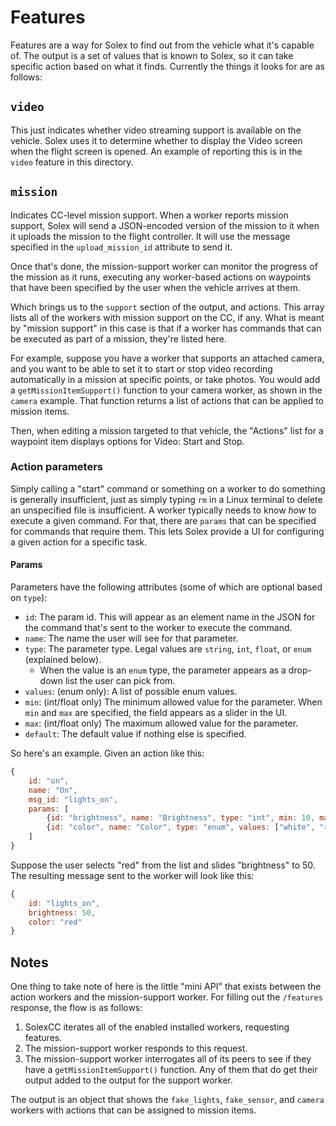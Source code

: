 # Features

Features are a way for Solex to find out from the vehicle what it's capable of. The output is a set of values that is known to Solex, so it can take 
specific action based on what it finds. Currently the things it looks for are as follows:

## `video`

This just indicates whether video streaming support is available on the vehicle. Solex uses it to determine whether to display the 
Video screen when the flight screen is opened. An example of reporting this is in the `video` feature in this directory.

## `mission`

Indicates CC-level mission support. When a worker reports mission support, Solex will send a JSON-encoded version of the mission to it
when it uploads the mission to the flight controller. It will use the message specified in the `upload_mission_id` attribute to send it.

Once that's done, the mission-support worker can monitor the progress of the mission as it runs, executing any worker-based actions on waypoints
that have been specified by the user when the vehicle arrives at them.

Which brings us to the `support` section of the output, and actions. This array lists all of the workers with mission support on the CC, if any. What is
meant by "mission support" in this case is that if a worker has commands that can be executed as part of a mission, they're listed here.

For example, suppose you have a worker that supports an attached camera, and you want to be able to set it to start or stop video recording automatically
in a mission at specific points, or take photos. You would add a `getMissionItemSupport()` function to your camera worker, as shown in the `camera` example. 
That function returns a list of actions that can be applied to mission items.

Then, when editing a mission targeted to that vehicle, the "Actions" list for a waypoint item displays options for Video: Start and Stop. 

### Action parameters

Simply calling a "start" command or something on a worker to do something is generally insufficient, just as simply typing `rm` in a Linux terminal to delete
an unspecified file is insufficient. A worker typically needs to know _how_ to execute a given command. For that, there are `params` that can be specified for
commands that require them. This lets Solex provide a UI for configuring a given action for a specific task.

#### Params

Parameters have the following attributes (some of which are optional based on `type`):

-   `id`: The param id. This will appear as an element name in the JSON for the command that's sent to the worker to execute the command.
-   `name`: The name the user will see for that parameter.
-   `type`: The parameter type. Legal values are `string`, `int`, `float`, or `enum` (explained below).
    -   When the value is an `enum` type, the parameter appears as a drop-down list the user can pick from.
-   `values`: (enum only): A list of possible enum values.
-   `min`: (int/float only) The minimum allowed value for the parameter. When `min` and `max` are specified, the field appears as a slider in the UI.
-   `max`: (int/float only) The maximum allowed value for the parameter.
-   `default`: The default value if nothing else is specified.

So here's an example. Given an action like this:

```javascript
{ 
    id: "on", 
    name: "On", 
    msg_id: "lights_on", 
    params: [
        {id: "brightness", name: "Brightness", type: "int", min: 10, max: 100 },
        {id: "color", name: "Color", type: "enum", values: ["white", "red", "green", "yellow"], default: "white" }
    ]
}
```

Suppose the user selects "red" from the list and slides "brightness" to 50. The resulting message sent to the worker will look like this:

```javascript
{
    id: "lights_on",
    brightness: 50,
    color: "red"
}
```

## Notes

One thing to take note of here is the little "mini API" that exists between the action workers and the mission-support worker. For filling out the `/features`
response, the flow is as follows:

1.  SolexCC iterates all of the enabled installed workers, requesting features.
2.  The mission-support worker responds to this request.
3.  The mission-support worker interrogates all of its peers to see if they have a `getMissionItemSupport()` function. Any of them that do get their output
    added to the output for the support worker.

The output is an object that shows the `fake_lights`, `fake_sensor`, and `camera` workers with actions that can be assigned to mission items. 
